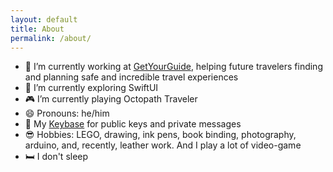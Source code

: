 ```yaml
---
layout: default
title: About
permalink: /about/
---
```


- 🔭 I’m currently working at [GetYourGuide](http://www.getyourguide.com/), helping future travelers finding and planning safe and incredible travel experiences
- 🌱 I’m currently exploring SwiftUI
- 🎮 I’m currently playing Octopath Traveler
- 😄 Pronouns: he/him
- 🔐 My [Keybase](https://keybase.io/otaviocordeiro) for public keys and private messages
- 😎 Hobbies: LEGO, drawing, ink pens, book binding, photography, arduino, and, recently, leather work. And I play a lot of video-game
- 🛏 I don't sleep
